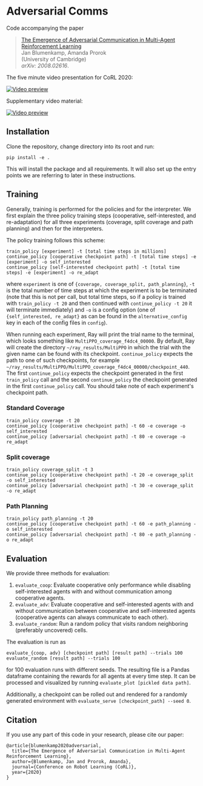 # Adversarial Comms
Code accompanying the paper
> [The Emergence of Adversarial Communication in Multi-Agent Reinforcement Learning](https://arxiv.org/abs/2008.02616)\
> Jan Blumenkamp, Amanda Prorok\
> (University of Cambridge)\
> _arXiv: 2008.02616_.

The five minute video presentation for CoRL 2020:

[![Video preview](https://img.youtube.com/vi/SUDkRaj4FAI/0.jpg)](https://www.youtube.com/watch?v=SUDkRaj4FAI)

Supplementary video material:

[![Video preview](https://img.youtube.com/vi/o1Nq9XoSU6U/0.jpg)](https://www.youtube.com/watch?v=o1Nq9XoSU6U)

## Installation
Clone the repository, change directory into its root and run:
```
pip install -e .
```
This will install the package and all requirements. It will also set up the entry points we are referring to later in these instructions.

## Training
Generally, training is performed for the policies and for the interpreter. We first explain the three policy training steps (cooperative, self-interested, and re-adaptation) for all three experiments (coverage, split coverage and path planning) and then for the interpreters.

The policy training follows this scheme:
```
train_policy [experiment] -t [total time steps in millions]
continue_policy [cooperative checkpoint path] -t [total time steps] -e [experiment] -o self_interested
continue_policy [self-interested checkpoint path] -t [total time steps] -e [experiment] -o re_adapt
```
where `experiment` is one of `{coverage, coverage_split, path_planning}`, `-t` is the total number of time steps at which the experiment is to be terminated (note that this is not per call, but total time steps, so if a policy is trained with `train_policy -t 20` and then continued with `continue_policy -t 20` it will terminate immediately) and `-o` is a config option (one of `{self_interested, re_adapt}` as can be found in the `alternative_config` key in each of the config files in `config`).

When running each experiment, Ray will print the trial name to the terminal, which looks something like `MultiPPO_coverage_f4dc4_00000`. By default, Ray will create the directory `~/ray_results/MultiPPO` in which the trial with the given name can be found with its checkpoint. `continue_policy` expects the path to one of such checkpoints, for example `~/ray_results/MultiPPO/MultiPPO_coverage_f4dc4_00000/checkpoint_440`. The first `continue_policy` expects the checkpoint generated in the first `train_policy` call and the second `continue_policy` the checkpoint generated in the first `continue_policy` call. You should take note of each experiment's checkpoint path.

### Standard Coverage
```
train_policy coverage -t 20
continue_policy [cooperative checkpoint path] -t 60 -e coverage -o self_interested
continue_policy [adversarial checkpoint path] -t 80 -e coverage -o re_adapt
```

### Split coverage
```
train_policy coverage_split -t 3
continue_policy [cooperative checkpoint path] -t 20 -e coverage_split -o self_interested
continue_policy [adversarial checkpoint path] -t 30 -e coverage_split -o re_adapt
```

### Path Planning
```
train_policy path_planning -t 20
continue_policy [cooperative checkpoint path] -t 60 -e path_planning -o self_interested
continue_policy [adversarial checkpoint path] -t 80 -e path_planning -o re_adapt
```

## Evaluation
We provide three methods for evaluation:

1) `evaluate_coop`: Evaluate cooperative only performance while disabling self-interested agents with and without communication among cooperative agents.
2) `evaluate_adv`: Evaluate cooperative and self-interested agents with and without communication between cooperative and self-interested agents (cooperative agents can always communicate to each other).
3) `evaluate_random`: Run a random policy that visits random neighboring (preferably uncovered) cells.

The evaluation is run as
```
evaluate_{coop, adv} [checkpoint path] [result path] --trials 100
evaluate_random [result path] --trials 100
```
for 100 evaluation runs with different seeds. The resulting file is a Pandas dataframe containing the rewards for all agents at every time step. It can be processed and visualized by running `evaluate_plot [pickled data path]`.

Additionally, a checkpoint can be rolled out and rendered for a randomly generated environment with `evaluate_serve [checkpoint_path] --seed 0`. 

## Citation
If you use any part of this code in your research, please cite our paper:
```
@article{blumenkamp2020adversarial,
  title={The Emergence of Adversarial Communication in Multi-Agent Reinforcement Learning},
  author={Blumenkamp, Jan and Prorok, Amanda},
  journal={Conference on Robot Learning (CoRL)},
  year={2020}
}
```
